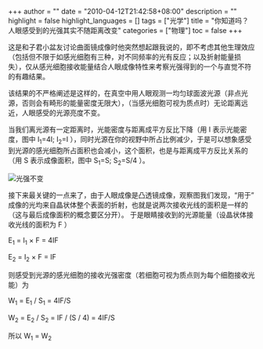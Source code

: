 +++
author = ""
date = "2010-04-12T21:42:58+08:00"
description = ""
highlight = false
highlight_languages = []
tags = ["光学"]
title = "你知道吗？人眼感受到的光强其实不随距离改变"
categories = ["物理"]
toc = false
+++

这是和子君小盆友讨论曲面镜成像时他突然想起跟我说的，即不考虑其他生理效应（包括但不限于如感光细胞有三种，对不同频率的光有反应；以及折射能量损失），仅从感光细胞接收能量结合人眼成像特性来考察光强得到的一个与直觉不符的有趣结果。

该结果的不严格阐述是这样的，在真空中用人眼观测一均匀球面波光源（非点光源，否则会有畸形的能量密度无限大），（当感光细胞可视为质点时）无论距离远近，人眼感受的光源亮度不变。

当我们离光源有一定距离时，光能密度与距离成平方反比下降（用 I 表示光能密度，图中 I<sub>1</sub>=4I; I<sub>2</sub>=I ），同时光源在你的视野中所占比例减少，于是可以想象感受到光源的感光细胞所占面积也会减小，这个面积，也是与距离成平方反比关系的（用 S 表示成像面积，图中 S<sub>1</sub>=S; S<sub>2</sub>=S/4 ）。

![光强不变](/img/light-intensity-illustration.jpg)

接下来最关键的一点来了，由于人眼成像是凸透镜成像，观察图我们发现，“用于” 成像的光均来自晶状体整个表面的折射，也就是说两次接收光线的面积是一样的（这与最后成像面积的概念要区分开）。
于是眼睛接收到的光源能量（设晶状体接收光线的面积为 F ）

   E<sub>1</sub> = I<sub>1</sub> × F = 4IF

   E<sub>2</sub> = I<sub>2</sub> × F = IF

则感受到光源的感光细胞的接收光强密度（若细胞可视为质点则为每个细胞接收光能）为

   W<sub>1</sub> = E<sub>1</sub> / S<sub>1</sub> = 4IF/S

   W<sub>2</sub> = E<sub>2</sub> / S<sub>2</sub> = IF / (S / 4) = 4IF/S

   所以 W<sub>1</sub> = W<sub>2</sub>
